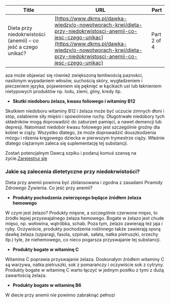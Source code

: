 | **Title**       | **URL**           | **Part**              |
|-----------------|-------------------|-----------------------|
| Dieta przy niedokrwistości (anemii) – co jeść a czego unikać?         | [https://www.dkms.pl/dawka-wiedzy/o-nowotworach-krwi/dieta-przy-niedokrwistosci-anemii-co-jesc-czego-unikac](https://www.dkms.pl/dawka-wiedzy/o-nowotworach-krwi/dieta-przy-niedokrwistosci-anemii-co-jesc-czego-unikac)    | Part 2 of 4          |

aza może objawiać się również zwiększoną łamliwością paznokci, nasilonym wypadaniem włosów, suchością skóry, wygładzeniem i pieczeniem języka, pojawieniem się pęknięć w kącikach ust lub łaknieniem nietypowych produktów np. lodu, ziemi, gliny, kredy itp.


* **Skutki niedoboru żelaza, kwasu foliowego i witaminy B12**


Skutkiem niedoboru witaminy B12 i żelaza może być uczucie zimnych dłoni i stóp, osłabienie siły mięśni i spowolnione ruchy. Długotrwałe niedobory tych składników mogą doprowadzić do zaburzeń pamięci, a nawet demencji lub depresji. Natomiast niedobór kwasu foliowego jest szczególnie groźny dla kobiet w ciąży. Wszystko dlatego, że może doprowadzić douszkodzenia mózgu i rdzenia kręgowego dziecka w pierwszym trymestrze ciąży. Właśnie dlatego ciężarnym zaleca się suplementację tej substancji.


Zostań potencjalnym Dawcą szpiku i podaruj komuś szansę na życie.[Zarejestruj się](/zarejestruj-sie-teraz "Zarejestruj sie teraz")
### Jakie są zalecenia dietetyczne przy niedokrwistości?


Dieta przy anemii powinna być zbilansowana i zgodna z zasadami Piramidy Zdrowego Żywienia. Co jeść przy anemii?


* **Produkty pochodzenia zwierzęcego będące źródłem żelaza hemowego**


W czym jest żelazo? Produkty mięsne, a szczególnie czerwone mięso, to źródło lepiej przyswajalnego żelaza hemowego. Bogate w żelazo jest chude mięso, np. wołowina, wątróbka, schab. Poza tym, żelazo zawierają też jaja i ryby. Oczywiście, produkty pochodzenia roślinnego także zawierają sporą dawkę żelaza (szparagi, fasola, szpinak, sałata, natka pietruszki, orzechy itp.) tyle, że niehemowego, co nieco pogarsza przyswajanie tej substancji.


* **Produkty bogate w witaminę C**


Witamina C poprawia przyswajanie żelaza. Doskonałym źródłem witaminy C są warzywa, natka pietruszki, sok z pomarańczy i oczywiście sok z cytryny. Produkty bogate w witaminę C warto łączyć w jednym posiłku z tymi z dużą zawartością żelaza.


* **Produkty bogate w witaminę B6**


W diecie przy anemii nie powinno zabraknąć pełnozi